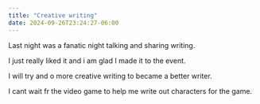 ```yaml
---
title: "Creative writing"
date: 2024-09-26T23:24:27-06:00
---
```


Last night was a fanatic night talking and sharing writing. 

I just really liked it and i am glad I made it to the event. 

I will try and o more creative writing to became a better writer. 

I cant wait fr the video game to help me write out characters for the game. 
